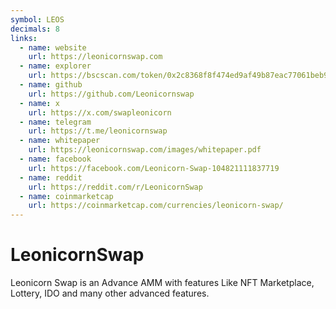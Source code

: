 ```yaml
---
symbol: LEOS
decimals: 8
links:
  - name: website
    url: https://leonicornswap.com
  - name: explorer
    url: https://bscscan.com/token/0x2c8368f8f474ed9af49b87eac77061beb986c2f1
  - name: github
    url: https://github.com/Leonicornswap
  - name: x
    url: https://x.com/swapleonicorn
  - name: telegram
    url: https://t.me/leonicornswap
  - name: whitepaper
    url: https://leonicornswap.com/images/whitepaper.pdf
  - name: facebook
    url: https://facebook.com/Leonicorn-Swap-104821111837719
  - name: reddit
    url: https://reddit.com/r/LeonicornSwap
  - name: coinmarketcap
    url: https://coinmarketcap.com/currencies/leonicorn-swap/
---
```


# LeonicornSwap

Leonicorn Swap is an Advance AMM with features Like NFT Marketplace, Lottery, IDO and many other advanced features.
